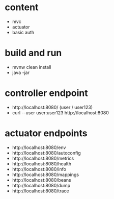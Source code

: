 # content
* mvc
* actuator
* basic auth

# build and run
* mvnw clean install
* java -jar <artifact-jar>

# controller endpoint
* http://localhost:8080/ (user / user123)
* curl --user user:user123 http://localhost:8080

# actuator endpoints
* http://localhost:8080/env
* http://localhost:8080/autoconfig
* http://localhost:8080/metrics
* http://localhost:8080/health
* http://localhost:8080/info
* http://localhost:8080/mappings
* http://localhost:8080/beans
* http://localhost:8080/dump
* http://localhost:8080/trace
